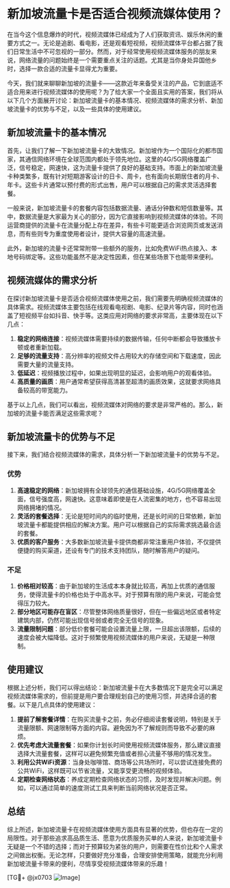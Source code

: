 # 新加坡流量卡是否适合视频流媒体使用？

在当今这个信息爆炸的时代，视频流媒体已经成为了人们获取资讯、娱乐休闲的重要方式之一。无论是追剧、看电影，还是观看短视频，视频流媒体平台都占据了我们日常生活中不可忽视的一部分。然而，对于经常使用视频流媒体服务的朋友来说，网络流量的问题始终是一个需要重点关注的话题。尤其是当你身处异国他乡时，选择一款合适的流量卡显得尤为重要。

今天，我们就来聊聊新加坡的流量卡——这款近年来备受关注的产品，它到底适不适合用来进行视频流媒体的使用呢？为了给大家一个全面且实用的答案，我们将从以下几个方面展开讨论：新加坡流量卡的基本情况、视频流媒体的需求分析、新加坡流量卡的优势与不足，以及一些具体的使用建议。

## 新加坡流量卡的基本情况

首先，让我们了解一下新加坡流量卡的大致情况。新加坡作为一个国际化的都市国家，其通信网络环境在全球范围内都处于领先地位。这里的4G/5G网络覆盖广泛，信号稳定，网速快，这为流量卡提供了良好的基础支持。市面上的新加坡流量卡种类繁多，既有针对短期游客设计的日卡、周卡，也有面向长期居住者的月卡、年卡。这些卡片通常以预付费的形式出售，用户可以根据自己的需求灵活选择套餐。

一般来说，新加坡流量卡的套餐内容包括数据流量、通话分钟数和短信数量等。其中，数据流量是大家最为关心的部分，因为它直接影响到视频流媒体的体验。不同运营商提供的流量卡在流量分配上存在差异，有些卡可能更适合浏览网页或发送消息，而有些则专为重度使用者设计，提供大容量的高速流量。

此外，新加坡的流量卡还常常附带一些额外的服务，比如免费WiFi热点接入、本地号码绑定等。这些功能虽然不是决定性因素，但在某些场景下也能带来便利。

## 视频流媒体的需求分析

在探讨新加坡流量卡是否适合视频流媒体使用之前，我们需要先明确视频流媒体的具体需求。视频流媒体主要包括在线观看电视剧、电影、纪录片等内容，同时也涵盖了短视频平台如抖音、快手等。这类应用对网络的要求非常高，主要体现在以下几点：

1. **稳定的网络连接**：视频流媒体需要持续的数据传输，任何中断都会导致播放卡顿或者重新加载。
2. **足够的流量支持**：高分辨率的视频文件占用较大的存储空间和下载速度，因此需要大量的流量支持。
3. **低延迟**：视频播放过程中，如果出现明显的延迟，会影响用户的观看体验。
4. **高质量的画质**：用户通常希望获得高清甚至超清的画质效果，这就要求网络具备较高的带宽能力。

基于以上几点，我们可以看出，视频流媒体对网络的要求是非常严格的。那么，新加坡的流量卡能否满足这些需求呢？

## 新加坡流量卡的优势与不足

接下来，我们结合视频流媒体的需求，具体分析一下新加坡流量卡的优势与不足。

### 优势

1. **高速稳定的网络**：新加坡拥有全球领先的通信基础设施，4G/5G网络覆盖全面，信号强度高，网速快。这意味着即使是在人流密集的地方，也不容易出现网络拥堵的情况。
2. **灵活的套餐选择**：无论是短时间内的临时使用，还是长时间的日常依赖，新加坡流量卡都能提供相应的解决方案。用户可以根据自己的实际需求挑选最合适的套餐。
3. **优质的客户服务**：大多数新加坡流量卡提供商都非常注重用户体验，不仅提供便捷的购买渠道，还设有专门的技术支持团队，随时解答用户的疑问。

### 不足

1. **价格相对较高**：由于新加坡的生活成本本身就比较高，再加上优质的通信服务，使得流量卡的价格也处于中高水平。对于预算有限的用户来说，可能会觉得压力较大。
2. **部分地区可能存在盲区**：尽管整体网络质量很好，但在一些偏远地区或者特定建筑内部，仍然可能出现信号弱或者完全无信号的现象。
3. **流量限制问题**：部分低价套餐可能会设置流量上限，一旦超出该限额，后续的速度会被大幅降低。这对于频繁使用视频流媒体的用户来说，无疑是一种限制。

## 使用建议

根据上述分析，我们可以得出结论：新加坡流量卡在大多数情况下是完全可以满足视频流媒体需求的，但前提是用户要合理规划自己的使用习惯，并选择合适的套餐。以下是几点具体的使用建议：

1. **提前了解套餐详情**：在购买流量卡之前，务必仔细阅读套餐说明，特别是关于流量限额、网速限制等方面的内容。避免因为不了解规则而导致不必要的麻烦。
2. **优先考虑大流量套餐**：如果你计划长时间使用视频流媒体服务，那么建议直接选择大流量套餐，这样可以避免频繁充值或者担心流量不够用的情况发生。
3. **利用公共WiFi资源**：当身处咖啡馆、商场等公共场所时，可以尝试连接免费的公共WiFi，这样既可以节省流量，又能享受更流畅的视频体验。
4. **定期检查网络状态**：养成定期检查网络状态的习惯，及时发现并解决问题。例如，可以通过简单的速度测试工具来判断当前网络状况是否正常。

## 总结

综上所述，新加坡流量卡在视频流媒体使用方面具有显著的优势，但也存在一定的局限性。对于那些追求高品质生活、愿意为优质服务买单的人来说，新加坡流量卡无疑是一个不错的选择；而对于预算较为紧张的用户，则需要在性价比和个人需求之间做出权衡。无论怎样，只要做好充分准备，合理安排使用策略，就能充分利用新加坡流量卡带来的便利，尽情享受视频流媒体带来的乐趣！

[TG💪+ @jx0703 ![Image](https://github.com/user-attachments/assets/dbca1d08-cadb-493c-b0ec-ad6f7a83f270)]